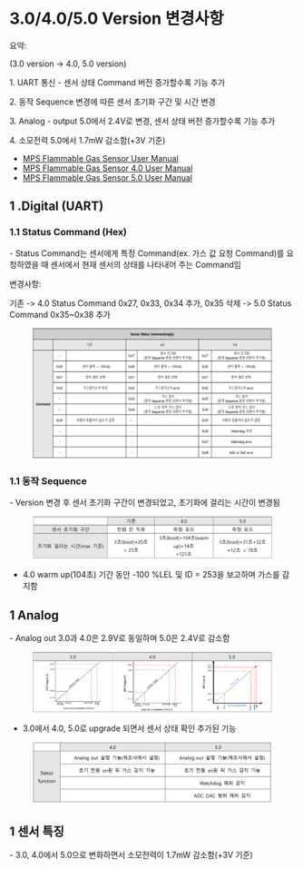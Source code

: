 # 3.0/4.0/5.0 Version 변경사항

요약:

(3.0 version -> 4.0, 5.0 version)

1\. UART 통신 - 센서 상태 Command 버전 증가할수록 기능 추가

2\. 동작 Sequence 변경에 따른 센서 초기화 구간 및 시간 변경

3\. Analog - output 5.0에서 2.4V로 변경, 센서 상태 버전 증가할수록 기능 추가

4\. 소모전력 5.0에서 1.7mW 감소함(+3V 기준)



* [MPS Flammable Gas Sensor User Manual](https://nevadanano.com/wp-content/uploads/2023/05/SM-UM-0002-24-MPS-Flammable-Gas-Sensor-User-Manual.pdf)
* [MPS Flammable Gas Sensor 4.0 User Manual](https://nevadanano.com/wp-content/uploads/2023/05/SM-UM-0007-05-MPS-Flammable-Gas-Sensor-4.0-User-Manual.pdf)
* [MPS Flammable Gas Sensor 5.0 User Manual](https://nevadanano.com/wp-content/uploads/2023/05/SM-UM-0010-03-MPS-Flammable-Gas-Sensor-5.0-User-Manual.pdf)

## 1 .Digital (UART)

### &#x20;1.1     Status Command (Hex)

\-       Status Command는 센서에게 특정 Command(ex. 가스 값 요청 Command)를 요청하였을 때 센서에서 현재 센서의 상태를 나타내어 주는 Command임

변경사항:

기존 -> 4.0 Status Command 0x27, 0x33, 0x34 추가, 0x35 삭제 -> 5.0 Status Command 0x35\~0x38 추가

<figure><img src="../../.gitbook/assets/uart_버전별_표.PNG" alt=""><figcaption></figcaption></figure>

&#x20;

### 1.1     동작 Sequence

\-       Version 변경 후 센서 초기화 구간이 변경되었고, 초기화에 걸리는 시간이 변경됨

<figure><img src="../../.gitbook/assets/버전별_센서_시퀀스.PNG" alt=""><figcaption></figcaption></figure>

* 4.0 warm up(104초) 기간 동안 -100 %LEL 및 ID = 253을 보고하며 가스를 감지함



## 1      Analog

\-       Analog out 3.0과 4.0은 2.9V로 동일하며 5.0은 2.4V로 감소함

<figure><img src="../../.gitbook/assets/버전별_아날로그_그래프.PNG" alt=""><figcaption></figcaption></figure>

* 3.0에서 4.0, 5.0로 upgrade 되면서 센서 상태 확인 추가된 기능

<figure><img src="../../.gitbook/assets/analog.PNG" alt=""><figcaption></figcaption></figure>

## 1      센서 특징

\-       3.0, 4.0에서 5.0으로 변화하면서 소모전력이 1.7mW 감소함(+3V 기준)
